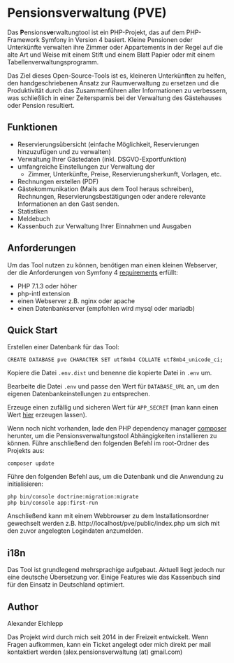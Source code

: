 
# Pensionsverwaltung (PVE)

Das **P**ensions**ve**rwaltungtool ist ein PHP-Projekt, das auf dem PHP-Framework Symfony in Version 4 basiert.
Kleine Pensionen oder Unterkünfte verwalten ihre Zimmer oder Appartements in der Regel auf die alte Art und Weise mit einem Stift und einem Blatt Papier oder mit einem Tabellenverwaltungsprogramm. 

Das Ziel dieses Open-Source-Tools ist es, kleineren Unterkünften zu helfen, den handgeschriebenen Ansatz zur Raumverwaltung zu ersetzen und die Produktivität durch das Zusammenführen aller Informationen zu verbessern, was schließlich in einer Zeitersparnis bei der Verwaltung des Gästehauses oder Pension resultiert.

## Funktionen

 - Reservierungsübersicht (einfache Möglichkeit, Reservierungen hinzuzufügen und zu verwalten)
 - Verwaltung Ihrer Gästedaten (inkl. DSGVO-Exportfunktion)
 - umfangreiche Einstellungen zur Verwaltung der
	 - Zimmer, Unterkünfte, Preise, Reservierungsherkunft, Vorlagen, etc.
 - Rechnungen erstellen (PDF)
 - Gästekommunikation (Mails aus dem Tool heraus schreiben), Rechnungen, Reservierungsbestätigungen oder andere relevante Informationen an den Gast senden.
 - Statistiken
 - Meldebuch
 - Kassenbuch zur Verwaltung Ihrer Einnahmen und Ausgaben

## Anforderungen

Um das Tool nutzen zu können, benötigen man einen kleinen Webserver, der die Anforderungen von Symfony 4 [requirements](https://symfony.com/doc/current/reference/requirements.html) erfüllt:

 - PHP 7.1.3 oder höher
 - php-intl extension
 - einen Webserver z.B. nginx oder apache
 - einen Datenbankserver (empfohlen wird mysql oder mariadb)

## Quick Start

Erstellen einer Datenbank für das Tool:

    CREATE DATABASE pve CHARACTER SET utf8mb4 COLLATE utf8mb4_unicode_ci;

 Kopiere die Datei `.env.dist` und benenne die kopierte Datei in `.env` um.

Bearbeite die Datei `.env` und passe den Wert für `DATABASE_URL` an, um den eigenen Datenbankeinstellungen zu entsprechen.

Erzeuge einen zufällig und sicheren Wert für `APP_SECRET` (man kann einen Wert [hier](http://nux.net/secret) erzeugen lassen).

Wenn noch nicht vorhanden, lade den PHP dependency manager [composer](https://getcomposer.org/download/) herunter, um die Pensionsverwaltungstool Abhängigkeiten installieren zu können. Führe anschließend den folgenden Befehl im root-Ordner des Projekts aus:

    composer update

Führe den folgenden Befehl aus, um die Datenbank und die Anwendung zu initialisieren:

    php bin/console doctrine:migration:migrate
    php bin/console app:first-run

Anschließend kann mit einem Webbrowser zu dem Installationsordner gewechselt werden  z.B.
http://localhost/pve/public/index.php
um sich mit den zuvor angelegten Logindaten anzumelden.

## i18n

Das Tool ist grundlegend mehrsprachige aufgebaut. Aktuell liegt jedoch nur eine deutsche Übersetzung vor. Einige Features wie das Kassenbuch sind für den Einsatz in Deutschland optimiert.

## Author

Alexander Elchlepp

Das Projekt wird durch mich seit 2014 in der Freizeit entwickelt. Wenn Fragen aufkommen, kann ein Ticket angelegt oder mich direkt per mail kontaktiert werden (alex.pensionsverwaltung (at) gmail.com)

